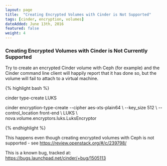 ```yaml
---
layout: page
title:  "Creating Encrypted Volumes with Cinder is Not Supported"
tags: [cinder, encryption, volumes]
dateAdded: June 13th, 2016
featured: false
weight: 4
---
```


### Creating Encrypted Volumes with Cinder is Not Currently Supported  

Try to create an encrypted Cinder volume with Ceph (for example) and the Cinder command line client will happily report that it has done so, but the volume will fail to attach to a virtual machine.

{% highlight bash %}

cinder type-create LUKS

cinder encryption-type-create --cipher aes-xts-plain64 \ --key_size 512 \ --control_location front-end \ LUKS \ nova.volume.encryptors.luks.LuksEncryptor

{% endhighlight %}


This happens even though creating encrypted volumes with Ceph is not supported - see https://review.openstack.org/#/c/239798/

This is a known bug, tracked at: https://bugs.launchpad.net/cinder/+bug/1505113
